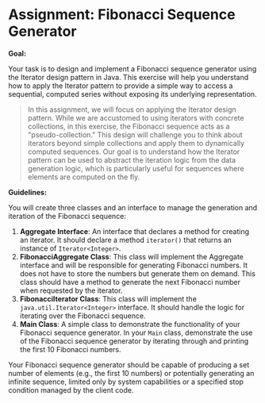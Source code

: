 # Assignment: Fibonacci Sequence Generator

**Goal:**

Your task is to design and implement a Fibonacci sequence generator using the Iterator design pattern in Java. This exercise will help you understand how to apply the Iterator pattern to provide a simple way to access a sequential, computed series without exposing its underlying representation.

>In this assignment, we will focus on applying the Iterator design pattern. While we are accustomed to using iterators with concrete collections, in this exercise, the Fibonacci sequence acts as a "pseudo-collection." This design will challenge you to think about iterators beyond simple collections and apply them to dynamically computed sequences. Our goal is to understand how the Iterator pattern can be used to abstract the iteration logic from the data generation logic, which is particularly useful for sequences where elements are computed on the fly.

**Guidelines:**

You will create three classes and an interface to manage the generation and iteration of the Fibonacci sequence:
1. **Aggregate Interface**: An interface that declares a method for creating an iterator. It should declare a method `iterator()` that returns an instance of `Iterator<Integer>`.
2. **FibonacciAggregate Class**: This class will implement the Aggregate interface and will be responsible for generating Fibonacci numbers. It does not have to store the numbers but generate them on demand. This class should have a method to generate the next Fibonacci number when requested by the iterator.
3. **FibonacciIterator Class**: This class will implement the `java.util.Iterator<Integer>` interface. It should handle the logic for iterating over the Fibonacci sequence.
4. **Main Class**: A simple class to demonstrate the functionality of your Fibonacci sequence generator. In your `Main` class, demonstrate the use of the Fibonacci sequence generator by iterating through and printing the first 10 Fibonacci numbers.

Your Fibonacci sequence generator should be capable of producing a set number of elements (e.g., the first 10 numbers) or potentially generating an infinite sequence, limited only by system capabilities or a specified stop condition managed by the client code.
